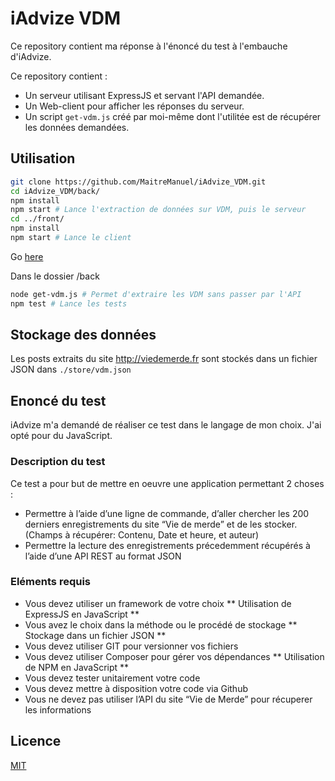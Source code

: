 # iAdvize VDM

Ce repository contient ma réponse à l'énoncé du test à l'embauche d'iAdvize.

Ce repository contient :
- Un serveur utilisant ExpressJS et servant l'API demandée.
- Un Web-client pour afficher les réponses du serveur.
- Un script ```get-vdm.js``` créé par moi-même dont l'utilitée est de récupérer les données demandées.

## Utilisation
```bash
git clone https://github.com/MaitreManuel/iAdvize_VDM.git
cd iAdvize_VDM/back/
npm install
npm start # Lance l'extraction de données sur VDM, puis le serveur
cd ../front/
npm install
npm start # Lance le client
```
Go [here](http://localhost:8080)

Dans le dossier /back
```bash
node get-vdm.js # Permet d'extraire les VDM sans passer par l'API
npm test # Lance les tests
```

## Stockage des données
Les posts extraits du site http://viedemerde.fr sont stockés dans un fichier JSON dans ```./store/vdm.json```

## Enoncé du test
iAdvize m'a demandé de réaliser ce test dans le langage de mon choix.
J'ai opté pour du JavaScript.

### Description du test
Ce test a pour but de mettre en oeuvre une application permettant 2 choses :
* Permettre à l’aide d’une ligne de commande, d’aller chercher les 200 derniers enregistrements du site “Vie de merde” et de les stocker. (Champs à récupérer: Contenu, Date et heure, et auteur)
* Permettre la lecture des enregistrements précedemment récupérés à l’aide d’une API REST au format JSON

### Eléments requis
* Vous devez utiliser un framework de votre choix ** Utilisation de ExpressJS en JavaScript **
* Vous avez le choix dans la méthode ou le procédé de stockage ** Stockage dans un fichier JSON **
* Vous devez utiliser GIT pour versionner vos fichiers
* Vous devez utiliser Composer pour gérer vos dépendances ** Utilisation de NPM en JavaScript **
* Vous devez tester unitairement votre code
* Vous devez mettre à disposition votre code via Github
* Vous ne devez pas utiliser l’API du site “Vie de Merde” pour récuperer les informations

## Licence

<a href="https://choosealicense.com/licenses/mit/#" target="_blank">MIT</a>
